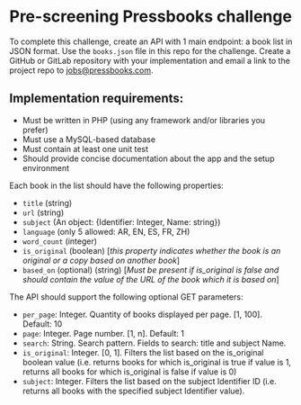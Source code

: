 # Pre-screening Pressbooks challenge

To complete this challenge, create an API with 1 main endpoint: a book list in JSON format. Use the `books.json` file in this repo for the challenge. Create a GitHub or GitLab repository with your implementation and email a link to the project repo to jobs@pressbooks.com.

## Implementation requirements:
- Must be written in PHP (using any framework and/or libraries you prefer)
- Must use a MySQL-based database
- Must contain at least one unit test
- Should provide concise documentation about the app and the setup environment

Each book in the list should have the following properties:
- `title` (string)    
- `url` (string)    
- `subject` (An object: {Identifier: Integer, Name: string})
- `language` (only 5 allowed: AR, EN, ES, FR, ZH)
- `word_count` (integer)
- `is_original` (boolean) [*this property indicates whether the book is an original or a copy based on another book*]
- `based_on` (optional) (string) [*Must be present if is_original is false and should contain the value of the URL of the book which it is based on*]

The API should support the following optional GET parameters:
- `per_page`: Integer. Quantity of books displayed per page. [1, 100]. Default: 10
- `page`: Integer. Page number. [1, n]. Default: 1 
- `search`: String. Search pattern. Fields to search: title and subject Name.
- `is_original`: Integer. [0, 1]. Filters the list based on the is_original boolean value (i.e. returns books for which is_original is true if value is 1, returns all books for which is_original is false if value is 0)
- `subject`: Integer. Filters the list based on the subject Identifier ID (i.e. returns all books with the specified subject Identifier value).